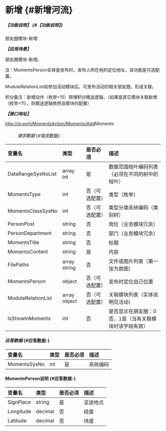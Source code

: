 # 新增 {#新增河流}

##### _【功能说明】_ {#【功能说明】}

朋友圈模块-新增

_**【应用场景】**_

朋友圈模块-新增。

注：MomentsPerson实体是发布时，发布人所在地的定位地址，该功能是可选配置。

ModuleRelationList如参加活动模块后，可发布活动的相关朋友圈，形成关联。

积分备注：新增动作（枚举=15）预埋积分赠送逻辑。（如果是其它模块关联新增（枚举=11），则赠送逻辑依照该模块的配置）

_**【接口地址】**_

[http://ip:port/MomentsAction/Moments/Add](http://ip:port/HMAction/River/AddRiver)Moments

> #### _请求数据_ {#请求数据}

| 变量名 | 类型 | 是否必须 | 描述 |
| :--- | :--- | :--- | :--- |
| DataRangeSysNoList | array int | 是 | 数据范围枝叶编码列表（必须在不同的树中的枝叶） |
| MomentsType | int | 否（可选配置） | 类型（枚举） |
| MomentsClassSysNo | int | 否（可选配置） | 类型分类系统编码（类别树） |
| PersonPost | string | 否 | 岗位（业务模块冗余） |
| PersonDepartment | string | 否 | 部门（业务模块冗余） |
| MomentsTitle | string | 否 | 标题 |
| MomentsContent | string | 是 | 内容 |
| FilePaths | array string | 否 | 文件或图片列表（第一张为首图） |
| MomentsPerson | object | 否（可选配置） | 发布时定位自己位置 |
| ModuleRelationList | array object | 否（可选配置） | 关联模块列表（实体说明见活动） |
| IsShowInMoments | int | 否 | 是否显示在朋友圈：0否，1是（当有关联模块时该字段有效） |

#### _应答数据_ {#应答数据-}

| 变量名 | 类型 | 是否必须 | 描述 |
| :--- | :--- | :--- | :--- |
| MomentsSysNo | int | 是 | 系统编码 |

#### MomentsPerson说明 {#应答数据-}

| 变量名 | 类型 | 是否必须 | 描述 |
| :--- | :--- | :--- | :--- |
| SignPlace | string | 是 | 足迹地点 |
| Longitude | decimal | 否 | 经度 |
| Latitude | decimal | 否 | 纬度 |



